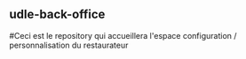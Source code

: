 ## udle-back-office

#Ceci est le repository qui accueillera l'espace configuration / personnalisation du restaurateur
